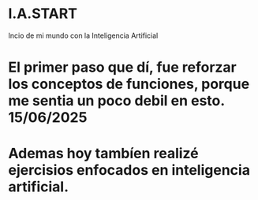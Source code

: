 # I.A.START
Incio de mi mundo con la Inteligencia Artificial

# El primer paso que dí, fue reforzar los conceptos de funciones, porque me sentia un poco debil en esto. 15/06/2025
# Ademas hoy tambíen realizé ejercisios enfocados en inteligencia artificial.
